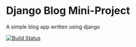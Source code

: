 # Django Blog Mini-Project

A simple blog app written using django

[![Build Status](https://travis-ci.org/laurGeo/django-blog.svg?branch=master)](https://travis-ci.org/laurGeo/django-blog)